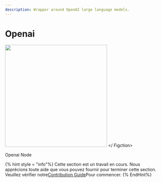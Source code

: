 ```yaml
---
description: Wrapper around OpenAI large language models.
---
```


# Openai

<gigne> <img src = "../../../. Gitbook / Assets / Image (7) (1) (1) (1) (1) (1) (1) (2) .png" alt = "" width = "334"> </ Figction> <p> Openai Node </p> </figcaption> </pigon>

{% hint style = "info"%}
Cette section est un travail en cours. Nous apprécions toute aide que vous pouvez fournir pour terminer cette section. Veuillez vérifier notre[Contribution Guide](broken-reference)Pour commencer.
{% EndHint%}
